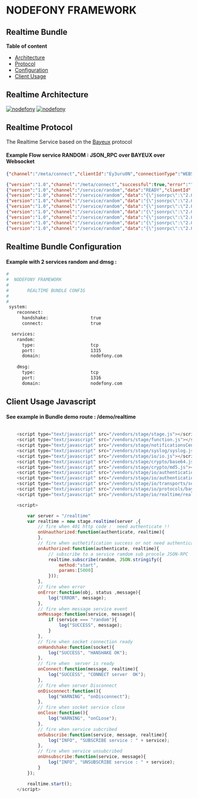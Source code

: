 # **NODEFONY FRAMEWORK**

## Realtime Bundle 
__Table of content__

- [Architecture](#architecture)
- [Protocol](#protocol)
- [Configuration](#configuration) 
- [Client Usage](#client) 

## <a name="architecture"></a> Realtime Architecture

[![nodefony](https://raw.githubusercontent.com/ccamensuli/nodefony/master/src/nodefony/doc/RealTime/realtime.png)](https://github.com/ccamensuli/nodefony) [![nodefony](https://raw.githubusercontent.com/ccamensuli/nodefony/master/src/nodefony/doc/RealTime/browserRealTime.png)](https://github.com/ccamensuli/nodefony)

## <a name="protocol"></a> Realtime Protocol
 
The Realtime Service based on the [Bayeux](http://svn.cometd.org/trunk/bayeux/bayeux.html) protocol

#### Example Flow service RANDOM :  JSON_RPC over BAYEUX over Websocket 
```json
{"channel":"/meta/connect","clientId":"Ey3uru0N","connectionType":"WEBSOCKET"}

{"version":"1.0","channel":"/meta/connect","successful":true,"error":"","clientId":"Ey3uru0N","timestamp":"2015-05-27T09:03:12.634Z","advice":{"reconnect":"retry"},"ext":{"address":"{\"remoteAddress\":\"nodefony.com\",\"host\":{\"protocol\":\"http:\",\"slashes\":true,\"auth\":null,\"host\":\"nodefony.com:5151\",\"port\":\"5151\",\"hostname\":\"nodefony.com\",\"hash\":null,\"search\":null,\"query\":null,\"pathname\":\"/\",\"path\":\"/\",\"href\":\"http://nodefony.com:5151/\"}}"},"data":{"monitoring":{"type":"tcp","port":1318,"domain":"nodefony.com"},"random":{"type":"tcp","port":1315,"domain":"nodefony.com"},"dmsg":{"type":"tcp","port":1316,"domain":"nodefony.com"}}}
{"version":"1.0","channel":"/service/random","data":"READY","clientId":"Ey3uru0N"}
{"version":"1.0","channel":"/service/random","data":"{\"jsonrpc\":\"2.0\",\"result\":68,\"error\":null,\"id\":null}","clientId":"Ey3uru0N"}
{"version":"1.0","channel":"/service/random","data":"{\"jsonrpc\":\"2.0\",\"result\":86,\"error\":null,\"id\":null}","clientId":"Ey3uru0N"}
{"version":"1.0","channel":"/service/random","data":"{\"jsonrpc\":\"2.0\",\"result\":26,\"error\":null,\"id\":null}","clientId":"Ey3uru0N"}	
{"version":"1.0","channel":"/service/random","data":"{\"jsonrpc\":\"2.0\",\"result\":28,\"error\":null,\"id\":null}","clientId":"Ey3uru0N"}	
{"version":"1.0","channel":"/service/random","data":"{\"jsonrpc\":\"2.0\",\"result\":53,\"error\":null,\"id\":null}","clientId":"Ey3uru0N"}	
{"version":"1.0","channel":"/service/random","data":"{\"jsonrpc\":\"2.0\",\"result\":31,\"error\":null,\"id\":null}","clientId":"Ey3uru0N"}	
{"version":"1.0","channel":"/service/random","data":"{\"jsonrpc\":\"2.0\",\"result\":28,\"error\":null,\"id\":null}","clientId":"Ey3uru0N"}	

```

## <a name="configuration"></a> Realtime Bundle Configuration
#### Example with 2 services random and dmsg :

```bash
#
#  NODEFONY FRAMEWORK 
#
#       REALTIME BUNDLE CONFIG
#
#
 system:
    reconnect:
      handshake:               	true
      connect:                  true

  services:
    random:
      type:                     tcp
      port:                     1315
      domain:                   nodefony.com
      
    dmsg:
      type:                     tcp
      port:                     1316
      domain:                   nodefony.com
```

## <a name="client"></a> Client Usage Javascript
#### See example in Bundle demo   route : /demo/realtime
```javascript

	<script type="text/javascript" src="/vendors/stage/stage.js"></script>
	<script type="text/javascript" src="/vendors/stage/function.js"></script>
	<script type="text/javascript" src="/vendors/stage/notificationsCenter.js"></script>
	<script type="text/javascript" src="/vendors/stage/syslog/syslog.js"></script>
	<script type="text/javascript" src="/vendors/stage/io/io.js"></script>
	<script type="text/javascript" src="/vendors/stage/crypto/base64.js"></script>
	<script type="text/javascript" src="/vendors/stage/crypto/md5.js"></script>
	<script type="text/javascript" src="/vendors/stage/io/authentication/mechanisms/digest-md5/digestMd5.js"></script>
	<script type="text/javascript" src="/vendors/stage/io/authentication/sasl/sasl.js"></script>
	<script type="text/javascript" src="/vendors/stage/io/transports/socket.js"></script>
	<script type="text/javascript" src="/vendors/stage/io/protocols/bayeux/bayeux.js"></script>
	<script type="text/javascript" src="/vendors/stage/io/realtime/realtime.js"></script>

	<script>

		var server = "/realtime"		
		var realtime = new stage.realtime(server ,{
			// fire when 401 http code :  need authenticate !! 
			onUnauthorized:function(authenticate, realtime){
			},
			// fire when authetification success or not need authenticate
			onAuthorized:function(authenticate, realtime){
				// subscribe to a service ramdom sub procole JSON-RPC
				realtime.subscribe(random, JSON.stringify({
					method:"start",
					params:[5000]
				}));
			},
			// fire when error
			onError:function(obj, status ,message){
				log("ERROR", message);
			},
			// fire when message service event
			onMessage:function(service, message){
				if (service === "random"){
					log("SUCCESS", message);	
				}
			},
			// fire when socket connection ready 
			onHandshake:function(socket){
				log("SUCCESS", "HANSHAKE OK");
			},
			// fire when  server is ready
			onConnect:function(message, realtime){
				log("SUCCESS", "CONNECT server  OK");
			},
			// fire when server Disconnect
			onDisconnect:function(){
				log("WARNING", "onDisconnect");
			},
			// fire when socket service close
			onClose:function(){
				log("WARNING", "onCLose");
			},
			// fire when service subcribed 
			onSubscribe:function(service, message, realtime){
				log("INFO", "SUBSCRIBE service : " + service);
			},
			// fire when service unsubcribed 
			onUnsubscribe:function(service, message){
				log("INFO", "UNSUBSCRIBE service : " + service);
			}
		});	

		realtime.start();
	</script>

```

